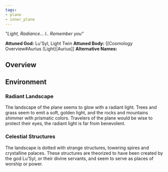 ```yaml
---
tags:
- plane
- inner_plane
---
```

*"Light, Radiance... I.. Remember you"*

**Attuned God:** Lu'Syl, Light Twin
**Attuned Body:** [[Cosmology Overview#Aurius (Light)|Aurius]]
**Alternative Names:** 
## Overview
## Environment
### Radiant Landscape
The landscape of the plane seems to glow with a radiant light. Trees and grass seem to emit a soft, golden light, and the rocks and mountains shimmer with prismatic colors. Travelers of the plane would be wise to protect their eyes, the radiant light is far from benevolent.
### Celestial Structures
The landscape is dotted with strange structures, towering spires and crystalline palaces. These structures are theorized to have been created by the god Lu’Syl, or their divine servants, and seem to serve as places of worship or power.